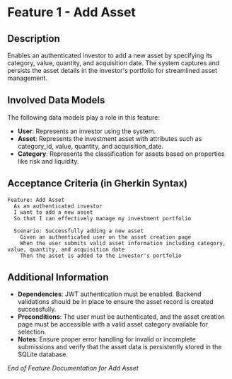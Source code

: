 # Feature 1 - **Add Asset**

## Description

Enables an authenticated investor to add a new asset by specifying its category, value, quantity, and acquisition date. The system captures and persists the asset details in the investor's portfolio for streamlined asset management.

## Involved Data Models

The following data models play a role in this feature:

- **User**: Represents an investor using the system.
- **Asset**: Represents the investment asset with attributes such as category_id, value, quantity, and acquisition_date.
- **Category**: Represents the classification for assets based on properties like risk and liquidity.

## Acceptance Criteria (in Gherkin Syntax)

```gherkin
Feature: Add Asset
  As an authenticated investor
  I want to add a new asset
  So that I can effectively manage my investment portfolio

  Scenario: Successfully adding a new asset
    Given an authenticated user on the asset creation page
    When the user submits valid asset information including category, value, quantity, and acquisition date
    Then the asset is added to the investor's portfolio
```

## Additional Information

- **Dependencies**: JWT authentication must be enabled. Backend validations should be in place to ensure the asset record is created successfully.
- **Preconditions**: The user must be authenticated, and the asset creation page must be accessible with a valid asset category available for selection.
- **Notes**: Ensure proper error handling for invalid or incomplete submissions and verify that the asset data is persistently stored in the SQLite database.

_End of Feature Documentation for Add Asset_
